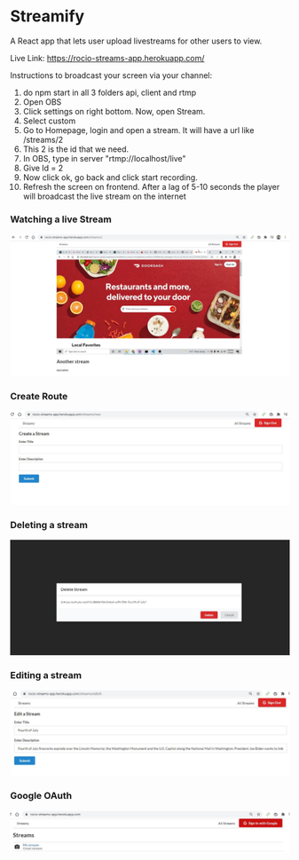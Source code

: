 # Streamify

A React app that lets user upload livestreams for other users to view.

Live Link:
https://rocio-streams-app.herokuapp.com/

Instructions to broadcast your screen via your channel:

1.  do npm start in all 3 folders api, client and rtmp
2.  Open OBS
3.  Click settings on right bottom. Now, open Stream.
4.  Select custom
5.  Go to Homepage, login and open a stream. It will have a url like /streams/2
6.  This 2 is the id that we need.
7.  In OBS, type in server "rtmp://localhost/live"
8.  Give Id = 2
9.  Now click ok, go back and click start recording.
10. Refresh the screen on frontend. After a lag of 5-10 seconds the player will broadcast the live stream on the internet

### Watching a live Stream

![Screenshot](CaptureShow.JPG)

### Create Route

![Screenshot](CaptureCreate.JPG)

### Deleting a stream

![Screenshot](CaptureDelete.JPG)

### Editing a stream

![Screenshot](CaptureEdit.JPG)

### Google OAuth

![Screenshot](CaptureSignIn.JPG)
